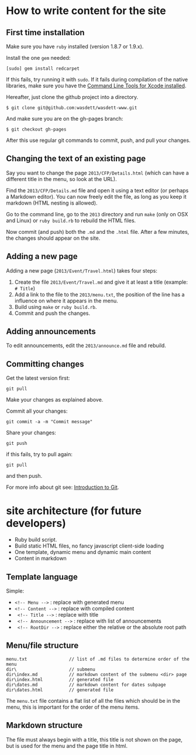 # How to write content for the site
## First time installation
Make sure you have ``ruby`` installed (version 1.8.7 or 1.9.x).

Install the one `gem` needed:

	[sudo] gem install redcarpet 

If this fails, try running it with `sudo`. If it fails during compilation of the native libraries, make sure you have the [Command Line Tools for Xcode installed](https://developer.apple.com/downloads). 

Hereafter, just clone the github project into a directory.

	$ git clone git@github.com:wasdett/wasdett-www.git
	
And make sure you are on the gh-pages branch:

	$ git checkout gh-pages
	
After this use regular git commands to commit, push, and pull your changes.

## Changing the text of an existing page
Say you want to change the page ``2013/CFP/Details.html`` (which can have a different title in the menu, so look at the URL). 

Find the ``2013/CFP/Details.md`` file and open it using a text editor (or perhaps a Markdown editor). You can now freely edit the file, as long as you keep it markdown (HTML nesting is allowed).

Go to the command line, go to the ``2013`` directory and run ``make`` (only on OSX and Linux) or ``ruby build.rb`` to rebuild the HTML files. 

Now commit (and push) both the ``.md`` and the ``.html`` file. After a few minutes, the changes should appear on the site.

## Adding a new page
Adding a new page (``2013/Event/Travel.html``) takes four steps:

1. Create the file ``2013/Event/Travel.md`` and give it at least a title (example: ``# Title``)
2. Add a link to the file to the ``2013/menu.txt``, the position of the line has a influence on where it appears in the menu.
3. Build using ``make`` or ``ruby build.rb``.
3. Commit and push the changes.

## Adding announcements
To edit announcements, edit the ``2013/announce.md`` file and rebuild.

## Committing changes
Get the latest version first:

	git pull

Make your changes as explained above.

Commit all your changes:

	git commit -a -m "Commit message"

Share your changes:

	git push
	
if this fails, try to pull again:

	git pull

and then push.

For more info about git see: [Introduction to Git](http://learn.github.com/p/intro.html). 

# site architecture (for future developers)

- Ruby build script.
- Build static HTML files, no fancy javascript client-side loading
- One template, dynamic menu and dynamic main content
- Content in markdown


## Template language
Simple: 

- ```<!-- Menu -->``` : replace with generated menu
- ```<!-- Content -->``` : replace with compiled content
- ``` <!-- Title -->``` : replace with title
- ``` <!-- Announcement -->``` : replace with list of announcements
- ``` <!-- RootDir -->``` : replace either the relative or the absolute root path 

## Menu/file structure

	menu.txt				// list of .md files to determine order of the menu
	dir\  					// submenu 
	dir\index.md			// markdown content of the submenu <dir> page
	dir\index.html			// generated file
	dir\dates.md 			// markdown content for dates subpage
	dir\dates.html			// generated file

The ``menu.txt`` file contains a flat list of all the files which should be in the menu, this is important for the order of the menu items.

## Markdown structure
The file must always begin with a title, this title is not shown on the page, but is used for the menu and the page title in html.
